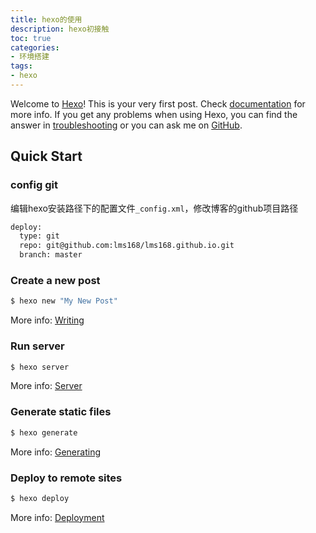 ```yaml
---
title: hexo的使用
description: hexo初接触
toc: true
categories:
- 环境搭建
tags:
- hexo
---
```

Welcome to [Hexo](https://hexo.io/zh-cn/docs/)! This is your very first post. Check [documentation](https://hexo.io/docs/) for more info. If you get any problems when using Hexo, you can find the answer in [troubleshooting](https://hexo.io/docs/troubleshooting.html) or you can ask me on [GitHub](https://github.com/hexojs/hexo/issues).

## Quick Start

### config git
编辑hexo安装路径下的配置文件`_config.xml`，修改博客的github项目路径 
```bash
deploy:
  type: git
  repo: git@github.com:lms168/lms168.github.io.git
  branch: master
```

### Create a new post

``` bash
$ hexo new "My New Post"
```

More info: [Writing](https://hexo.io/docs/writing.html)

### Run server

``` bash
$ hexo server
```

More info: [Server](https://hexo.io/docs/server.html)

### Generate static files

``` bash
$ hexo generate
```

More info: [Generating](https://hexo.io/docs/generating.html)

### Deploy to remote sites

``` bash
$ hexo deploy
```

More info: [Deployment](https://hexo.io/docs/deployment.html)
